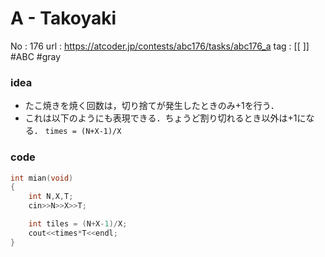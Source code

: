 # A - Takoyaki

No	: 176
url	: https://atcoder.jp/contests/abc176/tasks/abc176_a
tag	: [[  ]]  #ABC #gray 

### idea
- たこ焼きを焼く回数は，切り捨てが発生したときのみ+1を行う．
- これは以下のようにも表現できる．ちょうど割り切れるとき以外は+1になる．
	`times = (N+X-1)/X`


### code
```cpp
int	mian(void)
{
	int N,X,T;
	cin>>N>>X>>T;

	int tiles = (N+X-1)/X;
	cout<<times*T<<endl;
}
```